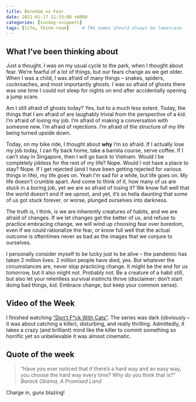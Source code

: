 ```yaml
---
title: Boredom vs Fear
date: 2021-01-17 11:33:00 +0800
categories: [sunday-snippets]
tags: [life, think-roam]     # TAG names should always be lowercase
---
```


## What I’ve been thinking about

Just a thought. I was on my usual cycle to the park, when I thought about fear. We’re fearful of a lot of things, but our fears change as we get older. When I was a child, I was afraid of many things – snakes, spiders, cockroaches, and most importantly ghosts. I was so afraid of ghosts there was one time I could not sleep for nights on end after accidentally opening a jump scare.

Am I still afraid of ghosts today? Yes, but to a much less extent. Today, the things that I am afraid of are laughably trivial from the perspective of a kid. I’m afraid of losing my job. I’m afraid of making a conversation with someone new. I’m afraid of rejections. I’m afraid of the structure of my life being turned upside down.

Today, on my bike ride, I thought about **why** I’m so afraid. If I actually lose my job today, I can fly back home, take a barista course, serve coffee. If I can’t stay in Singapore, then I will go back to Vietnam. Would I be completely jobless for the rest of my life? Nope. Would I not have a place to stay? Nope. If I get rejected (and I have been getting rejected for various things in life), my life goes on. Yeah I’m sad for a while, but life goes on. My life doesn’t crumble apart. And come to think of it, how many of us are stuck in a boring job, yet we are so afraid of losing it? We know full well that the world doesn’t end if we uproot, and yet, it’s so hella daunting that some of us got stuck forever, or worse, plunged ourselves into darkness.

The truth is, I think, is we are inherently creatures of habits, and we are afraid of changes. If we let changes get the better of us, and refuse to practice embracing change, we will wind up choosing fear over boredom, even if we could rationalize the fear, or know full well that the actual outcome is oftentimes never as bad as the images that we conjure to ourselves.

I personally consider myself to be lucky just to be alive – the pandemic has taken 2 million lives. 2 million people have died, yes. But whatever the circumstances are, never stop practicing change. It might be the end for us tomorrow, but it also might not. Probably not. Be a creature of a habit still, but also let your relentless survival instincts thrive (disclaimer: don’t start doing bad things, kid. Embrace change, but keep your common sense).

## Video of the Week

I finished watching [“Don’t F*ck With Cats”](https://youtu.be/x41SMm-9-i4). The series was dark (obviously – it was about catching a killer), disturbing, and really thrilling. Admittedly, it takes a crazy (and brilliant) mind like the killer to commit something so horrific yet so unbelievable it was almost cinematic.

## Quote of the week

> “Have you ever noticed that if there’s a hard way and an easy way, you choose the hard way every time? Why do you think that is?”
*Barack Obama, A Promised Land*

Charge in, guns blazing!
